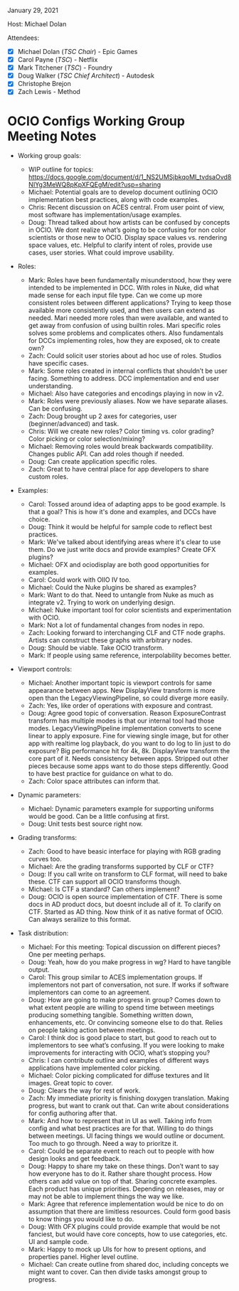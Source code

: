 <!-- SPDX-License-Identifier: CC-BY-4.0 -->
<!-- Copyright Contributors to the OpenColorIO Project. -->

January 29, 2021

Host: Michael Dolan

Attendees:
  * [X] Michael Dolan (_TSC Chair_) - Epic Games
  * [X] Carol Payne (_TSC_) - Netflix
  * [X] Mark Titchener (_TSC_) - Foundry
  * [X] Doug Walker (_TSC Chief Architect_) - Autodesk
  * [X] Christophe Brejon
  * [X] Zach Lewis - Method

# **OCIO Configs Working Group Meeting Notes**

* Working group goals:
    - WIP outline for topics: 
      https://docs.google.com/document/d/1_NS2UMSjbkqoMI_tvdsaOvd8NIYg3MeWQ8pKpXFQEgM/edit?usp=sharing
    - Michael: Potential goals are to develop document outlining OCIO 
      implementation best practices, along with code examples.
    - Chris: Recent discussion on ACES central. From user point of view, most 
      software has implementation/usage examples.
    - Doug: Thread talked about how artists can be confused by concepts in 
      OCIO. We dont realize what’s going to be confusing for non 
      color scientists or those new to OCIO. Display space values vs. rendering 
      space values, etc. Helpful to clarify intent of roles, provide use cases, 
      user stories. What could improve usability.

* Roles:
    - Mark: Roles have been fundamentally misunderstood, how they were 
      intended to be implemented in DCC. With roles in Nuke, did what made 
      sense for each input file type. Can we come up more consistent roles 
      between different applications? Trying to keep those available more 
      consistently used, and then users can extend as needed. Mari needed more 
      roles than were available, and wanted to get away from confusion of 
      using builtin roles. Mari specific roles solves some problems and 
      complicates others. Also fundamentals for DCCs implementing roles, how 
      they are exposed, ok to create own?
    - Zach: Could solicit user stories about ad hoc use of roles. Studios have 
      specific cases.
    - Mark: Some roles created in internal conflicts that shouldn’t be user 
      facing. Something to address. DCC implementation and end user 
      understanding.
    - Michael: Also have categories and encodings playing in now in v2.
    - Mark: Roles were previously aliases. Now we have separate aliases. Can 
      be confusing.
    - Zach: Doug brought up 2 axes for categories, user (beginner/advanced) 
      and task.
    - Chris: Will we create new roles? Color timing vs. color grading? Color 
      picking or color selection/mixing?
    - Michael: Removing roles would break backwards compatibility. Changes 
      public API. Can add roles though if needed.
    - Doug: Can create application specific roles.
    - Zach: Great to have central place for app developers to share custom 
      roles.

* Examples:
    - Carol: Tossed around idea of adapting apps to be good example. Is that a 
      goal? This is how it's done and examples, and DCCs have choice.
    - Doug: Think it would be helpful for sample code to reflect best 
      practices.
    - Mark: We've talked about identifying areas where it's clear to use them. 
      Do we just write docs and provide examples? Create OFX plugins?
    - Michael: OFX and ociodisplay are both good opportunities for examples.
    - Carol: Could work with OIIO IV too.
    - Michael: Could the Nuke plugins be shared as examples?
    - Mark: Want to do that. Need to untangle from Nuke as much as integrate 
      v2. Trying to work on underlying design.
    - Michael: Nuke important tool for color scientists and experimentation 
      with OCIO.
    - Mark: Not a lot of fundamental changes from nodes in repo.
    - Zach: Looking forward to interchanging CLF and CTF node graphs. Artists 
      can construct these graphs with arbitrary nodes.
    - Doug: Should be viable. Take OCIO transform.
    - Mark: If people using same reference, interpolability becomes better.

* Viewport controls:
    - Michael: Another important topic is viewport controls for same 
      appearance between apps. New DisplayView transform is more open than the 
      LegacyViewingPipeline, so could diverge more easily.
    - Zach: Yes, like order of operations with exposure and contrast.
    - Doug: Agree good topic of conversation. Reason ExposureContrast 
      transform has multiple modes is that our internal tool had those modes. 
      LegacyViewingPipeline implementation converts to scene linear to apply 
      exposure. Fine for viewing single image, but for other app with realtime 
      log playback, do you want to do log to lin just to do exposure? Big 
      performance hit for 4k, 8k. DisplayView transform the core part of it. 
      Needs consistency between apps. Stripped out other pieces because some 
      apps want to do those steps differently. Good to have best practice for 
      guidance on what to do.
    - Zach: Color space attributes can inform that.

* Dynamic parameters:
    - Michael: Dynamic parameters example for supporting uniforms would be 
      good. Can be a little confusing at first.
    - Doug: Unit tests best source right now.

* Grading transforms:
    - Zach: Good to have beasic interface for playing with RGB grading curves 
      too.
    - Michael: Are the grading transforms supported by CLF or CTF?
    - Doug: If you call write on transform to CLF format, will need to bake 
      these. CTF can support all OCIO transforms though.
    - Michael: Is CTF a standard? Can others implement?
    - Doug: OCIO is open source implementation of CTF. There is some docs in 
      AD product docs, but doesnt include all of it. To clarify on CTF. Started 
      as AD thing. Now think of it as native format of OCIO. Can always 
      serailize to this format.

* Task distribution:
    - Michael: For this meeting: Topical discussion on different pieces? One 
      per meeting perhaps.
    - Doug: Yeah, how do you make progress in wg? Hard to have tangible output.
    - Carol: This group similar to ACES implementation groups. If implementors 
      not part of conversation, not sure. If works if software implementors can 
      come to an agreement.
    - Doug: How are going to make progress in group? Comes down to what extent 
      people are willing to spend time between meetings producing something 
      tangible. Something written down, enhancements, etc. Or convincing 
      someone else to do that. Relies on people taking action between meetings.
    - Carol: I think doc is good place to start, but good to reach out to 
      implementors to see what’s confusing. If you were looking to make 
      improvements for interacting with OCIO, what’s stopping you?
    - Chris: I can contribute outline and examples of different ways 
      applications have implemented color picking.
    - Michael: Color picking complicated for diffuse textures and lit images. 
      Great topic to cover.
    - Doug: Clears the way for rest of work.
    - Zach: My immediate priority is finishing doxygen translation. Making 
      progress, but want to crank out that. Can write about considerations for 
      config authoring after that.
    - Mark: And how to represent that in UI as well. Taking info from config 
      and what best practices are for that. Willing to do things between 
      meetings. UI facing things we would outline or document. Too much to go 
      through. Need a way to prioritze it.
    - Carol: Could be separate event to reach out to people with how design 
      looks and get feedback.
    - Doug: Happy to share my take on these things. Don’t want to say how 
      everyone has to do it. Rather share thought process. How others can add 
      value on top of that. Sharing concrete examples. Each product has unique 
      priorities. Depending on releases, may or may not be able to implement 
      things the way we like.
    - Mark: Agree that reference implementation would be nice to do on 
      assumption that there are limitless resources. Could form good basis to 
      know things you would like to do.
    - Doug: With OFX plugins could provide example that would be not fanciest, 
      but would have core concepts, how to use categories, etc. UI and sample 
      code.
    - Mark: Happy to mock up UIs for how to present options, and properties 
      panel. Higher level outline.
    - Michael: Can create outline from shared doc, including concepts we might 
      want to cover. Can then divide tasks amongst group to progress.
